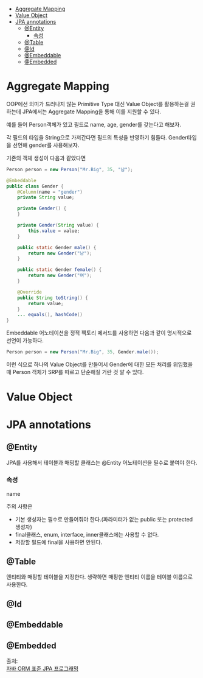 - [Aggregate Mapping](#aggregate-mapping)
- [Value Object](#value-object)
- [JPA annotations](#jpa-annotations)
  - [@Entity](#entity)
    - [속성](#속성)
  - [@Table](#table)
  - [@Id](#id)
  - [@Embeddable](#embeddable)
  - [@Embedded](#embedded)

# Aggregate Mapping
OOP에선 의미가 드러나지 않는 Primitive Type 대신 Value Object를 활용하는걸 권하는데 JPA에서는 Aggregate Mapping을 통해 이를 지원할 수 있다.

예를 들어 Person객체가 있고 필드로 name, age, gender를 갖는다고 해보자.

각 필드의 타입을 String으로 가져간다면 필드의 특성을 반영하기 힘들다. Gender타입을 선언해 gender를 사용해보자.

기존의 객체 생성이 다음과 같았다면
```java
Person person = new Person("Mr.Big", 35, "남");
```

```java
@Embeddable
public class Gender {
    @Column(name = "gender")
    private String value;

    private Gender() {
    }

    private Gender(String value) {
        this.value = value;
    }

    public static Gender male() {
        return new Gender("남");
    }

    public static Gender female() {
        return new Gender("여");
    }

    @Override
    public String toString() {
        return value;
    }
    ... equals(), hashCode()
}
```
Embeddable 어노테이션을 
정적 팩토리 메서드를 사용하면 다음과 같이 명시적으로 선언이 가능하다.

```java
Person person = new Person("Mr.Big", 35, Gender.male());
```

이런 식으로 하나의 Value Object를 만들어서 Gender에 대한 모든 처리를 위임했을 때 Person 객체가 SRP를 따르고 단순해질 거란 것 알 수 있다.

# Value Object

# JPA annotations

## @Entity
JPA를 사용해서 테이블과 매핑할 클래스는 @Entity 어노테이션을 필수로 붙여야 한다.

### 속성
name

주의 사항은
- 기본 생성자는 필수로 만들어줘야 한다.(파라미터가 없는 public 또는 protected 생성자)
- final클래스, enum, interface, inner클래스에는 사용할 수 없다.
- 저장할 필드에 final을 사용하면 안된다.


## @Table
엔티티와 매핑할 테이블을 지정한다. 생략하면 매핑한 엔티티 이름을 테이블 이름으로 사용한다.

## @Id

## @Embeddable

## @Embedded

출처:  
[자바 ORM 표준 JPA 프로그래밍](http://www.yes24.com/Product/Goods/19040233)
